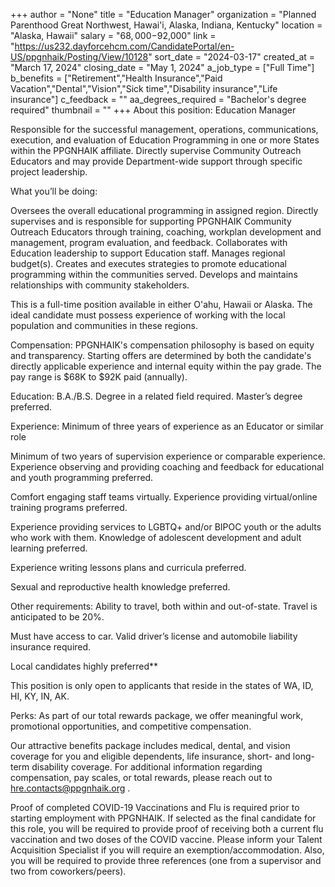 +++
author = "None"
title = "Education Manager"
organization = "Planned Parenthood Great Northwest, Hawai'i, Alaska, Indiana, Kentucky"
location = "Alaska, Hawaii"
salary = "$68,000-$92,000"
link = "https://us232.dayforcehcm.com/CandidatePortal/en-US/ppgnhaik/Posting/View/10128"
sort_date = "2024-03-17"
created_at = "March 17, 2024"
closing_date = "May 1, 2024"
a_job_type = ["Full Time"]
b_benefits = ["Retirement","Health Insurance","Paid Vacation","Dental","Vision","Sick time","Disability insurance","Life insurance"]
c_feedback = ""
aa_degrees_required = "Bachelor's degree required"
thumbnail = ""
+++
About this position: Education Manager

Responsible for the successful management, operations, communications, execution, and evaluation of Education Programming in one or more States within the PPGNHAIK affiliate. Directly supervise Community Outreach Educators and may provide Department-wide support through specific project leadership.

What you’ll be doing:

Oversees the overall educational programming in assigned region. Directly supervises and is responsible for supporting PPGNHAIK Community Outreach Educators through training, coaching, workplan development and management, program evaluation, and feedback.  Collaborates with Education leadership to support Education staff. Manages regional budget(s). Creates and executes strategies to promote educational programming within the communities served. Develops and maintains relationships with community stakeholders.

This is a full-time position available in either O'ahu, Hawaii or Alaska. The ideal candidate must possess experience of working with the local population and communities in these regions.

Compensation: PPGNHAIK's compensation philosophy is based on equity and transparency.  Starting offers are determined by both the candidate's directly applicable experience and internal equity within the pay grade. The pay range is $68K to $92K paid (annually).

Education:
B.A./B.S. Degree in a related field required. Master’s degree preferred.

Experience:
Minimum of three years of experience as an Educator or similar role

Minimum of two years of supervision experience or comparable experience.  Experience observing and providing coaching and feedback for educational and youth programming preferred. 

Comfort engaging staff teams virtually.  Experience providing virtual/online training programs preferred.

Experience providing services to LGBTQ+ and/or BIPOC youth or the adults who work with them.  Knowledge of adolescent development and adult learning preferred.

Experience writing lessons plans and curricula preferred.

Sexual and reproductive health knowledge preferred.

Other requirements:
Ability to travel, both within and out-of-state. Travel is anticipated to be 20%.

Must have access to car. Valid driver’s license and automobile liability insurance required.

Local candidates highly preferred**

This position is only open to applicants that reside in the states of WA, ID, HI, KY, IN, AK.

Perks: As part of our total rewards package, we offer meaningful work, promotional opportunities, and competitive compensation.  

Our attractive benefits package includes medical, dental, and vision coverage for you and eligible dependents, life insurance, short- and long-term disability coverage. For additional information regarding compensation, pay scales, or total rewards, please reach out to hre.contacts@ppgnhaik.org . 

Proof of completed COVID-19 Vaccinations and Flu is required prior to starting employment with PPGNHAIK. If selected as the final candidate for this role, you will be required to provide proof of receiving both a current flu vaccination and two doses of the COVID vaccine. Please inform your Talent Acquisition Specialist if you will require an exemption/accommodation. Also, you will be required to provide three references (one from a supervisor and two from coworkers/peers).